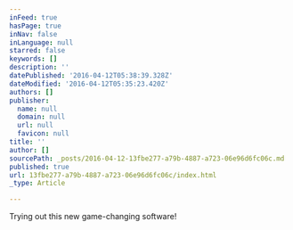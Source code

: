 ```yaml
---
inFeed: true
hasPage: true
inNav: false
inLanguage: null
starred: false
keywords: []
description: ''
datePublished: '2016-04-12T05:38:39.328Z'
dateModified: '2016-04-12T05:35:23.420Z'
authors: []
publisher:
  name: null
  domain: null
  url: null
  favicon: null
title: ''
author: []
sourcePath: _posts/2016-04-12-13fbe277-a79b-4887-a723-06e96d6fc06c.md
published: true
url: 13fbe277-a79b-4887-a723-06e96d6fc06c/index.html
_type: Article

---
```

Trying out this new game-changing software!